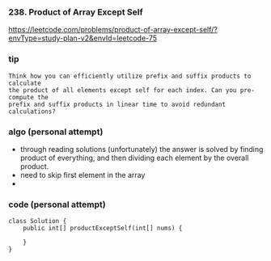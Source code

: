 ### 238. Product of Array Except Self

https://leetcode.com/problems/product-of-array-except-self/?envType=study-plan-v2&envId=leetcode-75

### tip

```
Think how you can efficiently utilize prefix and suffix products to calculate
the product of all elements except self for each index. Can you pre-compute the
prefix and suffix products in linear time to avoid redundant calculations?
```

### algo (personal attempt)
* through reading solutions (unfortunately) the answer is solved by finding product of everything, and then dividing each element by the overall product.
* need to skip first element in the array
* 

### code (personal attempt)
```
class Solution {
    public int[] productExceptSelf(int[] nums) {
        
    }
}
```
